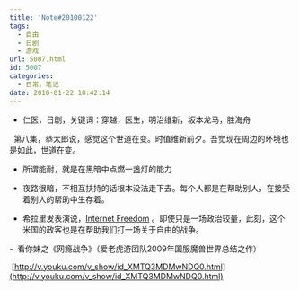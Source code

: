 ```yaml
---
title: 'Note#20100122'
tags:
  - 自由
  - 日剧
  - 游戏
url: 5007.html
id: 5007
categories:
  - 日常。笔记
date: 2010-01-22 10:42:14
---
```


- 仁医，日剧，关键词：穿越，医生，明治维新，坂本龙马，胜海舟

&#160; 第八集，恭太郎说，感觉这个世道在变。时值维新前夕。吾觉现在周边的环境也是如此，世道在变。

- 所谓能耐，就是在黑暗中点燃一盏灯的能力

- 夜路很暗，不相互扶持的话根本没法走下去。每个人都是在帮助别人，在接受着别人的帮助中生存着。

- 希拉里发表演说，[Internet Freedom](http://www.foreignpolicy.com/articles/2010/01/21/internet_freedom?page=0) 。即使只是一场政治较量，此刻，这个米国的政客也是在帮助我们打一场关于自由的战争。

-&#160; 看你妹之《网瘾战争》（爱老虎游团队2009年国服魔兽世界总结之作）

&#160;[http://v.youku.com/v_show/id_XMTQ3MDMwNDQ0.html](http://v.youku.com/v_show/id_XMTQ3MDMwNDQ0.html)